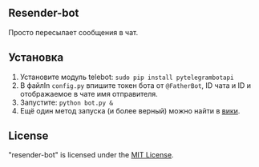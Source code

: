 ## Resender-bot

Просто пересылает сообщения в чат.

## Установка
 1. Установите модуль telebot: `sudo pip install pytelegrambotapi`
 2. В файлIn `config.py` впишите токен бота от `@FatherBot`, ID чата и ID и отображаемое в чате имя отправителя.
 3. Запустите: `python bot.py &`
 4. Ещё один метод запуска (и более верный) можно найти в [вики](https://github.com/krote5k/resender-bot/wiki).

## License

"resender-bot" is licensed under the [MIT License](https://github.com/bixnel/telresender/blob/master/LICENSE).
